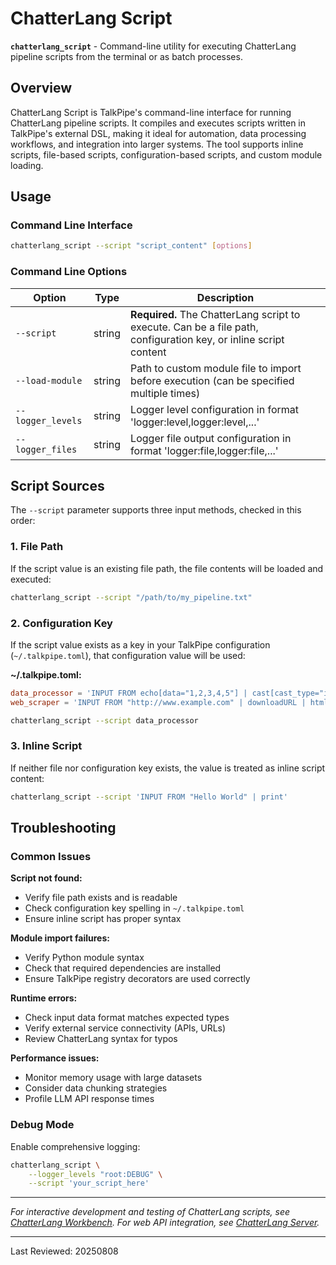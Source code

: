 # ChatterLang Script

**`chatterlang_script`** - Command-line utility for executing ChatterLang pipeline scripts from the terminal or as batch processes.

## Overview

ChatterLang Script is TalkPipe's command-line interface for running ChatterLang pipeline scripts. It compiles and executes scripts written in TalkPipe's external DSL, making it ideal for automation, data processing workflows, and integration into larger systems. The tool supports inline scripts, file-based scripts, configuration-based scripts, and custom module loading.

## Usage

### Command Line Interface

```bash
chatterlang_script --script "script_content" [options]
```

### Command Line Options

| Option | Type | Description |
|--------|------|-------------|
| `--script` | string | **Required.** The ChatterLang script to execute. Can be a file path, configuration key, or inline script content |
| `--load-module` | string | Path to custom module file to import before execution (can be specified multiple times) |
| `--logger_levels` | string | Logger level configuration in format 'logger:level,logger:level,...' |
| `--logger_files` | string | Logger file output configuration in format 'logger:file,logger:file,...' |

## Script Sources

The `--script` parameter supports three input methods, checked in this order:

### 1. File Path
If the script value is an existing file path, the file contents will be loaded and executed:

```bash
chatterlang_script --script "/path/to/my_pipeline.txt"
```

### 2. Configuration Key
If the script value exists as a key in your TalkPipe configuration (`~/.talkpipe.toml`), that configuration value will be used:

**~/.talkpipe.toml:**
```toml
data_processor = 'INPUT FROM echo[data="1,2,3,4,5"] | cast[cast_type="int"] | scale[multiplier=2] | print'
web_scraper = 'INPUT FROM "http://www.example.com" | downloadURL | htmlToText | print'
```

```bash
chatterlang_script --script data_processor
```

### 3. Inline Script
If neither file nor configuration key exists, the value is treated as inline script content:

```bash
chatterlang_script --script 'INPUT FROM "Hello World" | print'
```

## Troubleshooting

### Common Issues

**Script not found:**
- Verify file path exists and is readable
- Check configuration key spelling in `~/.talkpipe.toml`
- Ensure inline script has proper syntax

**Module import failures:**
- Verify Python module syntax
- Check that required dependencies are installed
- Ensure TalkPipe registry decorators are used correctly

**Runtime errors:**
- Check input data format matches expected types
- Verify external service connectivity (APIs, URLs)
- Review ChatterLang syntax for typos

**Performance issues:**
- Monitor memory usage with large datasets
- Consider data chunking strategies
- Profile LLM API response times

### Debug Mode

Enable comprehensive logging:

```bash
chatterlang_script \
    --logger_levels "root:DEBUG" \
    --script 'your_script_here'
```

---

*For interactive development and testing of ChatterLang scripts, see [ChatterLang Workbench](chatterlang-workbench.md). For web API integration, see [ChatterLang Server](chatterlang-server.md).*

---
Last Reviewed: 20250808